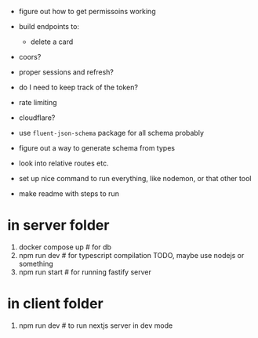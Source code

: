 - figure out how to get permissoins working
- build endpoints to:
	- delete a card

- coors?
- proper sessions and refresh?
- do I need to keep track of the token?
- rate limiting
- cloudflare?
- use `fluent-json-schema` package for all schema probably
- figure out a way to generate schema from types
- look into relative routes etc.
- set up nice command to run everything, like nodemon, or that other tool


- make readme with steps to run
# in server folder
1. docker compose up # for db
2. npm run dev # for typescript compilation TODO, maybe use nodejs or something
3. npm run start # for running fastify server
# in client folder
1. npm run dev # to run nextjs server in dev mode
